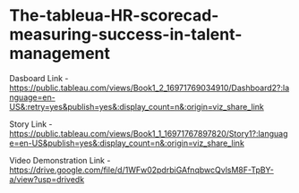 # The-tableua-HR-scorecad-measuring-success-in-talent-management


Dasboard Link - https://public.tableau.com/views/Book1_2_16971769034910/Dashboard2?:language=en-US&:retry=yes&publish=yes&:display_count=n&:origin=viz_share_link


Story Link - https://public.tableau.com/views/Book1_1_16971767897820/Story1?:language=en-US&publish=yes&:display_count=n&:origin=viz_share_link


Video Demonstration Link - https://drive.google.com/file/d/1WFw02pdrbiGAfnqbwcQvlsM8F-TpBY-a/view?usp=drivedk
